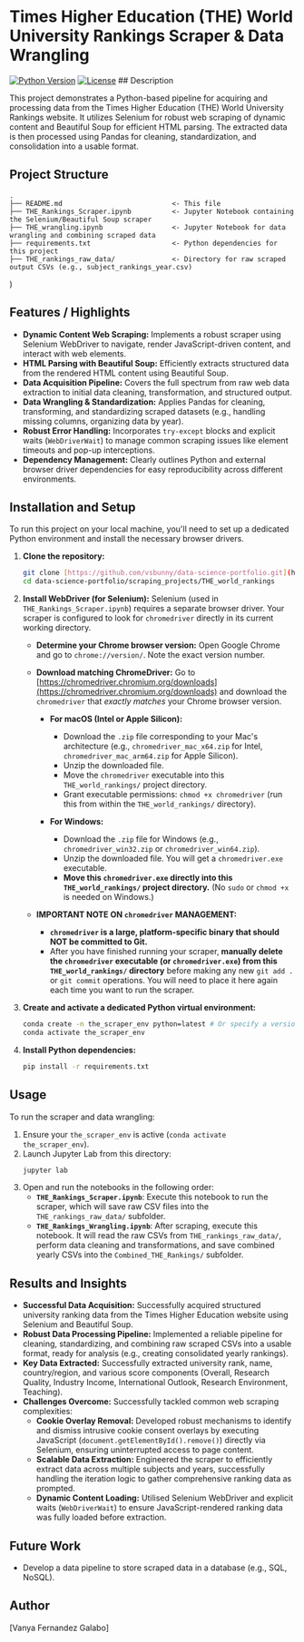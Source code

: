 # Times Higher Education (THE) World University Rankings Scraper & Data Wrangling

[![Python Version](https://img.shields.io/badge/Python-3.x-blue?style=flat-square&logo=python)](https://www.python.org/)
[![License](https://img.shields.io/badge/License-MIT-green?style=flat-square)](../../../LICENSE) ## Description

This project demonstrates a Python-based pipeline for acquiring and processing data from the Times Higher Education (THE) World University Rankings website. It utilizes Selenium for robust web scraping of dynamic content and Beautiful Soup for efficient HTML parsing. The extracted data is then processed using Pandas for cleaning, standardization, and consolidation into a usable format.

## Project Structure
```
.
├── README.md                           <- This file
├── THE_Rankings_Scraper.ipynb          <- Jupyter Notebook containing the Selenium/Beautiful Soup scraper
├── THE_wrangling.ipynb                 <- Jupyter Notebook for data wrangling and combining scraped data
├── requirements.txt                    <- Python dependencies for this project
├── THE_rankings_raw_data/              <- Directory for raw scraped output CSVs (e.g., subject_rankings_year.csv)
```
)

## Features / Highlights

* **Dynamic Content Web Scraping:** Implements a robust scraper using Selenium WebDriver to navigate, render JavaScript-driven content, and interact with web elements.
* **HTML Parsing with Beautiful Soup:** Efficiently extracts structured data from the rendered HTML content using Beautiful Soup.
* **Data Acquisition Pipeline:** Covers the full spectrum from raw web data extraction to initial data cleaning, transformation, and structured output.
* **Data Wrangling & Standardization:** Applies Pandas for cleaning, transforming, and standardizing scraped datasets (e.g., handling missing columns, organizing data by year).
* **Robust Error Handling:** Incorporates `try-except` blocks and explicit waits (`WebDriverWait`) to manage common scraping issues like element timeouts and pop-up interceptions.
* **Dependency Management:** Clearly outlines Python and external browser driver dependencies for easy reproducibility across different environments.

## Installation and Setup

To run this project on your local machine, you'll need to set up a dedicated Python environment and install the necessary browser drivers.

1.  **Clone the repository:**
    ```bash
    git clone [https://github.com/vsbunny/data-science-portfolio.git](https://github.com/vsbunny/data-science-portfolio.git)
    cd data-science-portfolio/scraping_projects/THE_world_rankings
    ```

2.  **Install WebDriver (for Selenium):**
    Selenium (used in `THE_Rankings_Scraper.ipynb`) requires a separate browser driver. Your scraper is configured to look for `chromedriver` directly in its current working directory.

    * **Determine your Chrome browser version:** Open Google Chrome and go to `chrome://version/`. Note the exact version number.

    * **Download matching ChromeDriver:** Go to [https://chromedriver.chromium.org/downloads](https://chromedriver.chromium.org/downloads) and download the `chromedriver` that *exactly matches* your Chrome browser version.

        * **For macOS (Intel or Apple Silicon):**
            * Download the `.zip` file corresponding to your Mac's architecture (e.g., `chromedriver_mac_x64.zip` for Intel, `chromedriver_mac_arm64.zip` for Apple Silicon).
            * Unzip the downloaded file.
            * Move the `chromedriver` executable into this `THE_world_rankings/` project directory.
            * Grant executable permissions: `chmod +x chromedriver` (run this from within the `THE_world_rankings/` directory).

        * **For Windows:**
            * Download the `.zip` file for Windows (e.g., `chromedriver_win32.zip` or `chromedriver_win64.zip`).
            * Unzip the downloaded file. You will get a `chromedriver.exe` executable.
            * **Move this `chromedriver.exe` directly into this `THE_world_rankings/` project directory.** (No `sudo` or `chmod +x` is needed on Windows.)

    * **IMPORTANT NOTE ON `chromedriver` MANAGEMENT:**
        * **`chromedriver` is a large, platform-specific binary that should NOT be committed to Git.**
        * After you have finished running your scraper, **manually delete the `chromedriver` executable (or `chromedriver.exe`) from this `THE_world_rankings/` directory** before making any new `git add .` or `git commit` operations. You will need to place it here again each time you want to run the scraper.

3.  **Create and activate a dedicated Python virtual environment:**
    ```bash
    conda create -n the_scraper_env python=latest # Or specify a version like python=3.10
    conda activate the_scraper_env
    ```

4.  **Install Python dependencies:**
    ```bash
    pip install -r requirements.txt
    ```
## Usage

To run the scraper and data wrangling:

1.  Ensure your `the_scraper_env` is active (`conda activate the_scraper_env`).
2.  Launch Jupyter Lab from this directory:
    ```bash
    jupyter lab
    ```
3.  Open and run the notebooks in the following order:
    * **`THE_Rankings_Scraper.ipynb`**: Execute this notebook to run the scraper, which will save raw CSV files into the `THE_rankings_raw_data/` subfolder.
    * **`THE_Rankings_Wrangling.ipynb`**: After scraping, execute this notebook. It will read the raw CSVs from `THE_rankings_raw_data/`, perform data cleaning and transformations, and save combined yearly CSVs into the `Combined_THE_Rankings/` subfolder.

## Results and Insights

* **Successful Data Acquisition:** Successfully acquired structured university ranking data from the Times Higher Education website using Selenium and Beautiful Soup.
* **Robust Data Processing Pipeline:** Implemented a reliable pipeline for cleaning, standardizing, and combining raw scraped CSVs into a usable format, ready for analysis (e.g., creating consolidated yearly rankings).
* **Key Data Extracted:** Successfully extracted university rank, name, country/region, and various score components (Overall, Research Quality, Industry Income, International Outlook, Research Environment, Teaching).
* **Challenges Overcome:** Successfully tackled common web scraping complexities:
    * **Cookie Overlay Removal:** Developed robust mechanisms to identify and dismiss intrusive cookie consent overlays by executing JavaScript (`document.getElementById().remove()`) directly via Selenium, ensuring uninterrupted access to page content.
    * **Scalable Data Extraction:** Engineered the scraper to efficiently extract data across multiple subjects and years, successfully handling the iteration logic to gather comprehensive ranking data as prompted.
    * **Dynamic Content Loading:** Utilised Selenium WebDriver and explicit waits (`WebDriverWait`) to ensure JavaScript-rendered ranking data was fully loaded before extraction.

## Future Work

* Develop a data pipeline to store scraped data in a database (e.g., SQL, NoSQL).

## Author

[Vanya Fernandez Galabo]